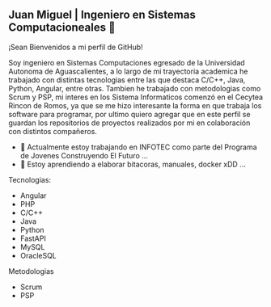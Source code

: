 ## Juan Miguel | Ingeniero en Sistemas Computacioneales 👋

¡Sean Bienvenidos a mi perfil de GitHub!

Soy ingeniero en Sistemas Computaciones egresado de la Universidad Autonoma de Aguascalientes, a lo largo de mi trayectoria academica he trabajado con distintas tecnologias entre las que destaca C/C++, Java, Python, Angular, entre otras. Tambien he trabajado con metodologias como 
Scrum y PSP, mi interes en los Sistema Informaticos comenzó en el Cecytea Rincon de Romos, ya que se me hizo interesante la forma en que trabaja los software para programar, por ultimo quiero agregar que en este perfil se guardan los repositorios de proyectos realizados por mi en colaboración con distintos compañeros.

- 🔭 Actualmente estoy trabajando en INFOTEC como parte del Programa de Jovenes Construyendo El Futuro ...
- 🌱 Estoy aprendiendo a elaborar bitacoras, manuales, docker xDD ...


Tecnologias:
- Angular
- PHP
- C/C++
- Java
- Python
- FastAPI
- MySQL
- OracleSQL

Metodologias
- Scrum
- PSP





